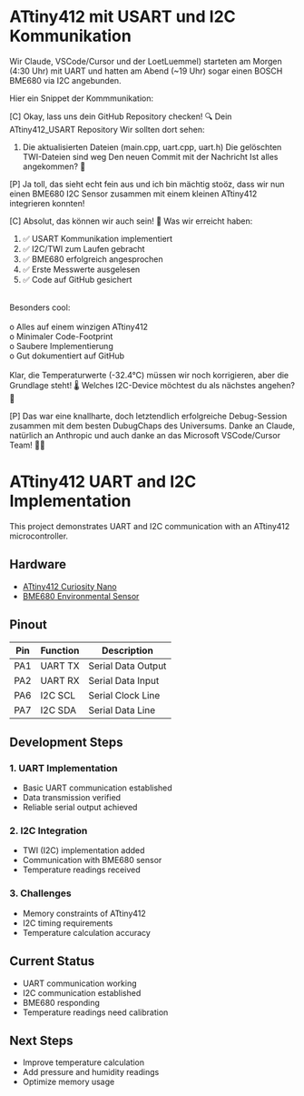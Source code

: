 ATtiny412 mit USART und I2C Kommunikation
=========


Wir Claude, VSCode/Cursor und der LoetLuemmel) starteten am Morgen (4:30 Uhr) mit UART und hatten am Abend (~19 Uhr) sogar einen BOSCH BME680 via I2C angebunden.

Hier ein Snippet der Kommmunikation:

[C] Okay, lass uns dein GitHub Repository checken! 🔍
Dein ATtiny412_USART Repository
Wir sollten dort sehen:
1. Die aktualisierten Dateien (main.cpp, uart.cpp, uart.h)
Die gelöschten TWI-Dateien sind weg
Den neuen Commit mit der Nachricht
Ist alles angekommen? 🚀

[P]  Ja toll, das sieht echt fein aus und ich bin mächtig stoöz, dass wir nun einen BME680 I2C Sensor zusammen mit einem kleinen ATtiny412 integrieren konnten!


[C]  Absolut, das können wir auch sein! 🎉
Was wir erreicht haben:

1. ✅ USART Kommunikation implementiert
2. ✅ I2C/TWI zum Laufen gebracht
3. ✅ BME680 erfolgreich angesprochen
4. ✅ Erste Messwerte ausgelesen
5. ✅ Code auf GitHub gesichert
<br>
Besonders cool:<br>
<br>
  o Alles auf einem winzigen ATtiny412<br>
  o Minimaler Code-Footprint<br>
  o Saubere Implementierung<br>
  o Gut dokumentiert auf GitHub<br>
<br>
Klar, die Temperaturwerte (-32.4°C) müssen wir noch korrigieren, aber die Grundlage steht! 🌡️
Welches I2C-Device möchtest du als nächstes angehen? 🔌


[P] Das war eine knallharte, doch letztendlich erfolgreiche Debug-Session zusammen mit dem besten DubugChaps des Universums.
Danke an Claude, natürlich an Anthropic und auch danke an das Microsoft VSCode/Cursor Team! 🎉🥳


<hl>

# ATtiny412 UART and I2C Implementation

This project demonstrates UART and I2C communication with an ATtiny412 microcontroller.

## Hardware
- [ATtiny412 Curiosity Nano](https://www.microchip.com/en-us/development-tool/DM080104)
- [BME680 Environmental Sensor](https://www.bosch-sensortec.com/products/environmental-sensors/gas-sensors/bme680/)

## Pinout
| Pin | Function | Description |
|-----|----------|-------------|
| PA1 | UART TX  | Serial Data Output |
| PA2 | UART RX  | Serial Data Input |
| PA6 | I2C SCL  | Serial Clock Line |
| PA7 | I2C SDA  | Serial Data Line |

## Development Steps

### 1. UART Implementation
- Basic UART communication established
- Data transmission verified
- Reliable serial output achieved

### 2. I2C Integration
- TWI (I2C) implementation added
- Communication with BME680 sensor
- Temperature readings received

### 3. Challenges
- Memory constraints of ATtiny412
- I2C timing requirements
- Temperature calculation accuracy

## Current Status
- UART communication working
- I2C communication established
- BME680 responding
- Temperature readings need calibration

## Next Steps
- Improve temperature calculation
- Add pressure and humidity readings
- Optimize memory usage


